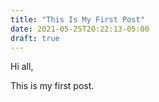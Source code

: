 ```yaml
---
title: "This Is My First Post"
date: 2021-05-25T20:22:13-05:00
draft: true
---
```


Hi all,

This is my first post.